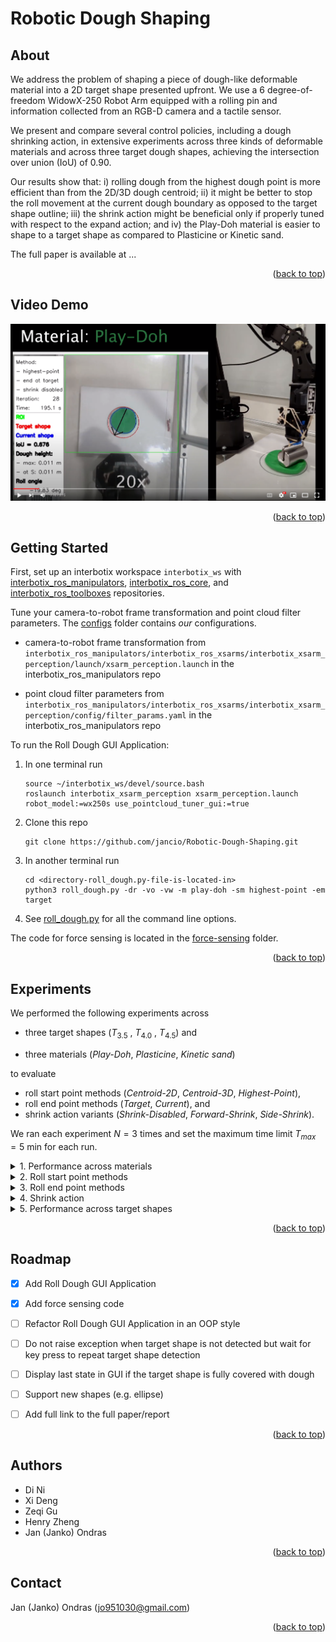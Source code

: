 # Robotic Dough Shaping


## About


We address the problem of shaping a piece of dough-like deformable material into a 2D target shape presented upfront. We use a 6 degree-of-freedom WidowX-250 Robot Arm equipped with a rolling pin and information collected from an RGB-D camera and a tactile sensor.

We present and compare several control policies, including a dough shrinking action, in extensive experiments across three kinds of deformable materials and across three target dough shapes, achieving the intersection over union (IoU) of 0.90. 

Our results show that: i) rolling dough from the highest dough point is more efficient than from the 2D/3D dough centroid; ii) it might be better to stop the roll movement at the current dough boundary as opposed to the target shape outline; iii) the shrink action might be beneficial only if properly tuned with respect to the expand action; and iv) the Play-Doh material is easier to shape to a target shape as compared to Plasticine or Kinetic sand.

The full paper is available at ...

<p align="right">(<a href="#top">back to top</a>)</p>


## Video Demo


[![Watch the video demo](./media/video_demo_thumbnail.png)](https://youtu.be/ZzLMxuITdt4)

<!-- If you want to use the YouTube thumbnail
[![Watch the video demo](https://img.youtube.com/vi/ZzLMxuITdt4/maxresdefault.jpg)](https://youtu.be/ZzLMxuITdt4)
 -->


<p align="right">(<a href="#top">back to top</a>)</p>


## Getting Started

First, set up an interbotix workspace `interbotix_ws` with [interbotix_ros_manipulators](https://github.com/Interbotix/interbotix_ros_manipulators), [interbotix_ros_core](https://github.com/Interbotix/interbotix_ros_core), and [interbotix_ros_toolboxes](https://github.com/Interbotix/interbotix_ros_toolboxes) repositories.

Tune your camera-to-robot frame transformation and point cloud filter parameters. The [configs](./configs/) folder contains *our* configurations.

- camera-to-robot frame transformation from `interbotix_ros_manipulators/interbotix_ros_xsarms/interbotix_xsarm_perception/launch/xsarm_perception.launch` in the interbotix_ros_manipulators repo

- point cloud filter parameters from `interbotix_ros_manipulators/interbotix_ros_xsarms/interbotix_xsarm_perception/config/filter_params.yaml` in the interbotix_ros_manipulators repo


To run the Roll Dough GUI Application:

1. In one terminal run
    ```
    source ~/interbotix_ws/devel/source.bash
    roslaunch interbotix_xsarm_perception xsarm_perception.launch robot_model:=wx250s use_pointcloud_tuner_gui:=true
    ```

2. Clone this repo
    ```
    git clone https://github.com/jancio/Robotic-Dough-Shaping.git
    ```

3. In another terminal run
    ```
    cd <directory-roll_dough.py-file-is-located-in>
    python3 roll_dough.py -dr -vo -vw -m play-doh -sm highest-point -em target
    ```

4. See [roll_dough.py](./roll_dough.py) for all the command line options.

The code for force sensing is located in the [force-sensing](./force-sensing/) folder.


<p align="right">(<a href="#top">back to top</a>)</p>


## Experiments


We performed the following experiments across

- three target shapes ($T_{3.5}$ , $T_{4.0}$ , $T_{4.5}$) and

- three materials (*Play-Doh*, *Plasticine*, *Kinetic sand*)

to evaluate 
- roll start point methods (*Centroid-2D*, *Centroid-3D*, *Highest-Point*), 
- roll end point methods (*Target*, *Current*), and
- shrink action variants (*Shrink-Disabled*, *Forward-Shrink*, *Side-Shrink*).

We ran each experiment $N=3$ times and set the maximum time limit $T_{max} = 5$ min for each run.

<details>
  <summary>1. Performance across materials</summary>

- Settings
    - Target shape: $T_{4.0}$ (4 inch diameter)
    
    - Material: *Play-Doh*, *Plasticine*, *Kinetic sand*
    - Roll start point method: *Centroid-2D*, *Centroid-3D*, *Highest-Point*
    - Roll end point method: *Target*
    - Shrink action variant: *Shrink-Disabled*
- Experiment 1 in video demo
- Experiment A in paper
- Logs: ./logs/exp01/
</details>

<details>
  <summary>2. Roll start point methods</summary>

- Settings
    - Target shape: $T_{4.0}$ (4 inch diameter)
    
    - Material: *Play-Doh*, *Plasticine*, *Kinetic sand*
    - Roll start point method: *Centroid-2D*, *Centroid-3D*, *Highest-Point*
    - Roll end point method: *Target*
    - Shrink action variant: *Shrink-Disabled*
- Experiment 2 in video demo
- Experiment B in paper
- Logs: ./logs/exp01/
</details>

<details>
  <summary>3. Roll end point methods</summary>

- Settings
    - Target shape: $T_{4.5}$ (4.5 inch diameter)
    
    - Material: *Play-Doh*
    - Roll start point method: *Highest-Point*
    - Roll end point method: *Target*, *Current*
    - Shrink action variant: *Shrink-Disabled*
- Experiment 3 in video demo
- Experiment C in paper
- Logs: ./logs/exp02/
</details>

<details>
  <summary>4. Shrink action</summary>

- Settings
    - Target shape: $T_{3.5}$ (3.5 inch diameter)
    
    - Material: *Play-Doh*
    - Roll start point method: *Highest-Point*
    - Roll end point method: *Target*
    - Shrink action variant: *Shrink-Disabled*, *Forward-Shrink*, *Side-Shrink*
- Experiment 4 in video demo
- Experiment D in paper
- Logs: ./logs/exp03/
</details>

<details>
  <summary>5. Performance across target shapes</summary>

- Settings
    - Target shape: $T_{3.5}$ (3.5 inch diameter), $T_{4.0}$ (4 inch diameter), $T_{4.5}$ (4.5 inch diameter)
    
    - Material: *Play-Doh*
    - Roll start point method: *Highest-Point*
    - Roll end point method: *Target*
    - Shrink action variant: *Shrink-Disabled*
- Not in video demo
- Experiment E in paper
- Logs: in all three folders ./logs/exp0{1,2,3}/
</details>

<p align="right">(<a href="#top">back to top</a>)</p>


## Roadmap


- [x] Add Roll Dough GUI Application
- [x] Add force sensing code
- [ ] Refactor Roll Dough GUI Application in an OOP style
- [ ] Do not raise exception when target shape is not detected but wait for key press to repeat target shape detection
- [ ] Display last state in GUI if the target shape is fully covered with dough
- [ ] Support new shapes (e.g. ellipse)
- [ ] Add full link to the full paper/report



<p align="right">(<a href="#top">back to top</a>)</p>

## Authors


- Di Ni
- Xi Deng
- Zeqi Gu
- Henry Zheng
- Jan (Janko) Ondras


<p align="right">(<a href="#top">back to top</a>)</p>

## Contact


Jan (Janko) Ondras (jo951030@gmail.com)


<p align="right">(<a href="#top">back to top</a>)</p>
